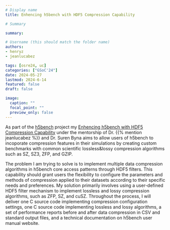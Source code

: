 ```yaml
---
# Display name
title: Enhencing h5bench with HDF5 Compression Capability 

# Summary

summary:

# Username (this should match the folder name)
authors:
- henryz
- jeanlucabez

tags: [osre24, uc]
categories: ["GSoC'24"]
date: 2024-05-27
lastmod: 2024-6-14
featured: false
draft: false

image:
  caption: ""
  focal_point: ""
  preview_only: false
---
```


As part of the [h5bench](/project/osre24/osu/h5bench) project my [Enhencing h5bench with HDF5 Compression Capability](https://summerofcode.withgoogle.com/myprojects/details/n0H28Z40) under the mentorship of Dr. {{% mention jeanlucabez %}} and Dr. Suren Byna aims to allow users of h5bench to incoporate compression features in their simulations by creating custom benchmarks with common scientific lossless&lossy compression algorithms such as SZ, SZ3, ZFP, and GZIP.    

The problem I am trying to solve is to implement multiple data compression algorithms in h5bench core access patterns through HDF5 filters. This capability should grant users the flexibility to configure the parameters and methods of compression applied to their datasets according to their specific needs and preferences. My solution primarily involves using a user-defined HDF5 filter mechanism to implement lossless and lossy compression algorithms, such as ZFP, SZ, and cuSZ. Throughout the process, I will deliver one C source code implementing compression configuration settings, one C source code implementing lossless and lossy algorithms, a set of performance reports before and after data compression in CSV and standard output files, and a technical documentation on h5bench user manual website.

